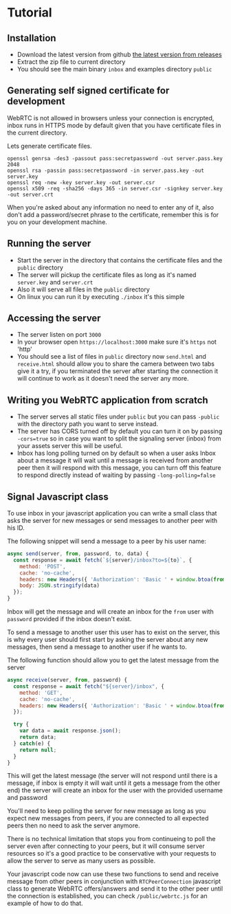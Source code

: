 # Tutorial

## Installation

* Download the latest version from github [the latest version from releases](https://github.com/emad-elsaid/inbox/releases/latest)
* Extract the zip file to current directory
* You should see the main binary `inbox` and examples directory `public`

## Generating self signed certificate for development

WebRTC is not allowed in browsers unless your connection is encrypted, inbox
runs in HTTPS mode by default given that you have certificate files in the
current directory.

Lets generate certificate files.
```
openssl genrsa -des3 -passout pass:secretpassword -out server.pass.key 2048
openssl rsa -passin pass:secretpassword -in server.pass.key -out server.key
openssl req -new -key server.key -out server.csr
openssl x509 -req -sha256 -days 365 -in server.csr -signkey server.key -out server.crt
```

When you're asked about any information no need to enter any of it, also don't
add a password/secret phrase to the certificate, remember this is for you on
your development machine.

## Running the server

* Start the server in the directory that contains the certificate files and the
  `public` directory
* The server will pickup the certificate files as long as it's named
  `server.key` and `server.crt`
* Also it will serve all files in the `public` directory
* On linux you can run it by executing `./inbox` it's this simple

## Accessing the server

* The server listen on port `3000`
* In your browser open `https://localhost:3000` make sure it's `https` not
  'http'
* You should see a list of files in `public` directory now `send.html` and
  `receive.html` should allow you to share the camera between two tabs give it a
  try, if you terminated the server after starting the connection it will
  continue to work as it doesn't need the server any more.

## Writing you WebRTC application from scratch

* The server serves all static files under `public` but you can pass `-public`
  with the directory path you want to serve instead.
* The server has CORS turned off by default you can turn it on by passing
  `-cors=true` so in case you want to split the signaling server (inbox) from
  your assets server this will be useful.
* Inbox has long polling turned on by default so when a user asks Inbox about a
  message it will wait until a message is received from another peer then it
  will respond with this message, you can turn off this feature to respond
  directly instead of waiting by passing `-long-polling=false`

## Signal Javascript class

To use inbox in your javascript application you can write a small class that
asks the server for new messages or send messages to another peer with his ID.

The following snippet will send a message to a peer by his user name:

```js
async send(server, from, password, to, data) {
  const response = await fetch(`${server}/inbox?to=${to}`, {
    method: 'POST',
    cache: 'no-cache',
    headers: new Headers({ 'Authorization': 'Basic ' + window.btoa(from + ":" + password) }),
    body: JSON.stringify(data)
  });
}
```

Inbox will get the message and will create an inbox for the `from` user with
`password` provided if the inbox doesn't exist.

To send a message to another user this user has to exist on the server, this is
why every user should first start by asking the server about any new messages,
then send a message to another user if he wants to.

The following function should allow you to get the latest message from the
server

```js
async receive(server, from, password) {
  const response = await fetch("${server}/inbox", {
    method: 'GET',
    cache: 'no-cache',
    headers: new Headers({ 'Authorization': 'Basic ' + window.btoa(from + ":" + password) }),
  });

  try {
    var data = await response.json();
    return data;
  } catch(e) {
    return null;
  }
}
```

This will get the latest message (the server will not respond until there is a
message, if inbox is empty it will wait until it gets a message from the other
end) the server will create an inbox for the user with the provided username and
password

You'll need to keep polling the server for new message as long as you expect new
messages from peers, if you are connected to all expected peers then no need to
ask the server anymore.

There is no technical limitation that stops you from continueing to poll the
server even after connecting to your peers, but it will consume server resources
so it's a good practice to be conservative with your requests to allow the
server to serve as many users as possible.

Your javascript code now can use these two functions to send and receive message
from other peers in conjunction with `RTCPeerConnection` javascript class to
generate WebRTC offers/answers and send it to the other peer until the
connection is established, you can check `/public/webrtc.js` for an example of
how to do that.
